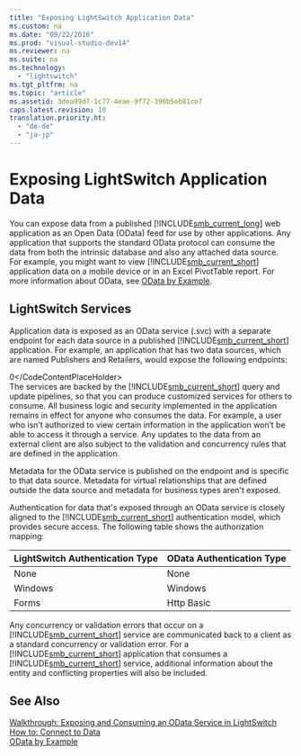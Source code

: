 ```yaml
---
title: "Exposing LightSwitch Application Data"
ms.custom: na
ms.date: "09/22/2016"
ms.prod: "visual-studio-dev14"
ms.reviewer: na
ms.suite: na
ms.technology: 
  - "lightswitch"
ms.tgt_pltfrm: na
ms.topic: "article"
ms.assetid: 3dea99d7-1c77-4eae-9f72-390b5eb81ce7
caps.latest.revision: 10
translation.priority.ht: 
  - "de-de"
  - "ja-jp"
---
```

# Exposing LightSwitch Application Data
You can expose data from a published [!INCLUDE[smb_current_long](../vs140/includes/smb_current_long_md.md)] web application as an Open Data (OData) feed for use by other applications. Any application that supports the standard OData protocol can consume the data from both the intrinsic database and also any attached data source. For example, you might want to view [!INCLUDE[smb_current_short](../vs140/includes/smb_current_short_md.md)] application data on a mobile device or in an Excel PivotTable report. For more information about OData, see [OData by Example](http://go.microsoft.com/fwlink/?LinkId=234926).  
  
## LightSwitch Services  
 Application data is exposed as an OData service (.svc) with a separate endpoint for each data source in a published [!INCLUDE[smb_current_short](../vs140/includes/smb_current_short_md.md)] application. For example, an application that has two data sources, which are named Publishers and Retailers, would expose the following endpoints:  
  
<CodeContentPlaceHolder>0\</CodeContentPlaceHolder>  
 The services are backed by the [!INCLUDE[smb_current_short](../vs140/includes/smb_current_short_md.md)] query and update pipelines, so that you can produce customized services for others to consume. All business logic and security implemented in the application remains in effect for anyone who consumes the data. For example, a user who isn’t authorized to view certain information in the application won’t be able to access it through a service. Any updates to the data from an external client are also subject to the validation and concurrency rules that are defined in the application.  
  
 Metadata for the OData service is published on the endpoint and is specific to that data source. Metadata for virtual relationships that are defined outside the data source and metadata for business types aren't exposed.  
  
 Authentication for data that's exposed through an OData service is closely aligned to the [!INCLUDE[smb_current_short](../vs140/includes/smb_current_short_md.md)] authentication model, which provides secure access. The following table shows the authorization mapping:  
  
|LightSwitch Authentication Type|OData Authentication Type|  
|-------------------------------------|-------------------------------|  
|None|None|  
|Windows|Windows|  
|Forms|Http Basic|  
  
 Any concurrency or validation errors that occur on a [!INCLUDE[smb_current_short](../vs140/includes/smb_current_short_md.md)] service are communicated back to a client as a standard concurrency or validation error. For a [!INCLUDE[smb_current_short](../vs140/includes/smb_current_short_md.md)] application that consumes a [!INCLUDE[smb_current_short](../vs140/includes/smb_current_short_md.md)] service, additional information about the entity and conflicting properties will also be included.  
  
## See Also  
 [Walkthrough: Exposing and Consuming an OData Service in LightSwitch](../vs140/walkthrough--exposing-and-consuming-an-odata-service-in-lightswitch.md)   
 [How to: Connect to Data](../vs140/how-to--connect-to-data.md)   
 [OData by Example](http://go.microsoft.com/fwlink/?LinkId=234926)